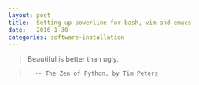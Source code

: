 ```yaml
---
layout: post
title:  Setting up powerline for bash, vim and emacs
date:   2016-1-30
categories: software-installation
---
```


> Beautiful is better than ugly.

>       -- The Zen of Python, by Tim Peters
